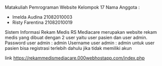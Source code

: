 Matakuliah Pemrograman Website
Kelompok 17
Nama Anggota : 
- Imelda Audina		    21082010003
- Risty Farentina 		21082010019

Sistem Informasi Rekam Medis RS Mediacare merupakan website rekam medis yang dibuat dengan 2 user yaitu user pasien dan user admin.
Password user admin : admin
Username user admin : admin
untuk user pasien bisa registrasi terlebih dahulu jika tidak memiliki akun

link https://rekammedismediacare.000webhostapp.com/index.php
